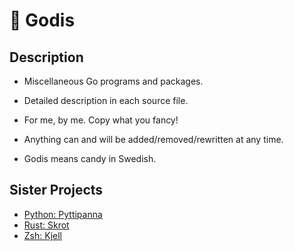 # 🍭 Godis

## Description

- Miscellaneous Go programs and packages.

- Detailed description in each source file.

- For me, by me. Copy what you fancy!

- Anything can and will be added/removed/rewritten at any time.

- Godis means candy in Swedish.

## Sister Projects

- [Python: Pyttipanna](https://github.com/ggustafsson/Pyttipanna)
- [Rust: Skrot](https://github.com/ggustafsson/Skrot)
- [Zsh: Kjell](https://github.com/ggustafsson/Kjell)
